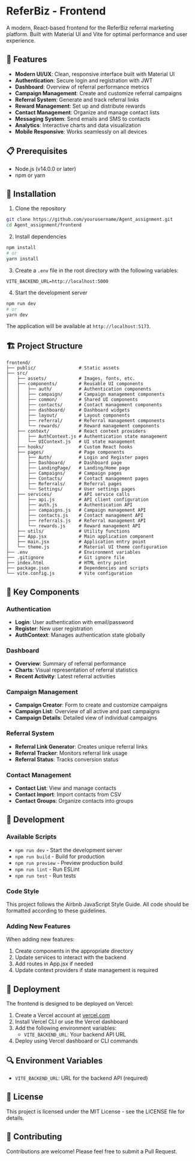 # ReferBiz - Frontend

A modern, React-based frontend for the ReferBiz referral marketing platform. Built with Material UI and Vite for optimal performance and user experience.

## 🚀 Features

- **Modern UI/UX**: Clean, responsive interface built with Material UI
- **Authentication**: Secure login and registration with JWT
- **Dashboard**: Overview of referral performance metrics
- **Campaign Management**: Create and customize referral campaigns
- **Referral System**: Generate and track referral links
- **Reward Management**: Set up and distribute rewards
- **Contact Management**: Organize and manage contact lists
- **Messaging System**: Send emails and SMS to contacts
- **Analytics**: Interactive charts and data visualization
- **Mobile Responsive**: Works seamlessly on all devices

## 📋 Prerequisites

- Node.js (v14.0.0 or later)
- npm or yarn

## 🔧 Installation

1. Clone the repository
```bash
git clone https://github.com/yourusername/Agent_assignment.git
cd Agent_assignment/frontend
```

2. Install dependencies
```bash
npm install
# or
yarn install
```

3. Create a `.env` file in the root directory with the following variables:
```
VITE_BACKEND_URL=http://localhost:5000
```

4. Start the development server
```bash
npm run dev
# or
yarn dev
```

The application will be available at `http://localhost:5173`.

## 🏗️ Project Structure

```
frontend/
├── public/                # Static assets
├── src/
│   ├── assets/            # Images, fonts, etc.
│   ├── components/        # Reusable UI components
│   │   ├── auth/          # Authentication components
│   │   ├── campaign/      # Campaign management components
│   │   ├── common/        # Shared UI components
│   │   ├── contacts/      # Contact management components
│   │   ├── dashboard/     # Dashboard widgets
│   │   ├── layout/        # Layout components
│   │   ├── referral/      # Referral management components
│   │   └── rewards/       # Reward management components
│   ├── context/           # React context providers
│   │   ├── AuthContext.js # Authentication state management
│   │   └── UIContext.js   # UI state management
│   ├── hooks/             # Custom React hooks
│   ├── pages/             # Page components
│   │   ├── Auth/          # Login and Register pages
│   │   ├── Dashboard/     # Dashboard page
│   │   ├── LandingPage/   # Landing/Home page
│   │   ├── Campaigns/     # Campaign pages
│   │   ├── Contacts/      # Contact management pages
│   │   ├── Referrals/     # Referral pages
│   │   └── Settings/      # User settings pages
│   ├── services/          # API service calls
│   │   ├── api.js         # API client configuration
│   │   ├── auth.js        # Authentication API
│   │   ├── campaigns.js   # Campaign management API
│   │   ├── contacts.js    # Contact management API
│   │   ├── referrals.js   # Referral management API
│   │   └── rewards.js     # Reward management API
│   ├── utils/             # Utility functions
│   ├── App.jsx            # Main application component
│   ├── main.jsx           # Application entry point
│   └── theme.js           # Material UI theme configuration
├── .env                   # Environment variables
├── .gitignore             # Git ignore file
├── index.html             # HTML entry point
├── package.json           # Dependencies and scripts
└── vite.config.js         # Vite configuration
```

## 🧩 Key Components

### Authentication

- **Login**: User authentication with email/password
- **Register**: New user registration
- **AuthContext**: Manages authentication state globally

### Dashboard

- **Overview**: Summary of referral performance
- **Charts**: Visual representation of referral statistics
- **Recent Activity**: Latest referral activities

### Campaign Management

- **Campaign Creator**: Form to create and customize campaigns
- **Campaign List**: Overview of all active and past campaigns
- **Campaign Details**: Detailed view of individual campaigns

### Referral System

- **Referral Link Generator**: Creates unique referral links
- **Referral Tracker**: Monitors referral link usage
- **Referral Status**: Tracks conversion status

### Contact Management

- **Contact List**: View and manage contacts
- **Contact Import**: Import contacts from CSV
- **Contact Groups**: Organize contacts into groups

## 📝 Development

### Available Scripts

- `npm run dev` - Start the development server
- `npm run build` - Build for production
- `npm run preview` - Preview production build
- `npm run lint` - Run ESLint
- `npm run test` - Run tests

### Code Style

This project follows the Airbnb JavaScript Style Guide. All code should be formatted according to these guidelines.

### Adding New Features

When adding new features:

1. Create components in the appropriate directory
2. Update services to interact with the backend
3. Add routes in App.jsx if needed
4. Update context providers if state management is required

## 🚢 Deployment

The frontend is designed to be deployed on Vercel:

1. Create a Vercel account at [vercel.com](https://vercel.com)
2. Install Vercel CLI or use the Vercel dashboard
3. Add the following environment variables:
   - `VITE_BACKEND_URL`: Your backend API URL
4. Deploy using Vercel dashboard or CLI commands

## 🔍 Environment Variables

- `VITE_BACKEND_URL`: URL for the backend API (required)

## 📝 License

This project is licensed under the MIT License - see the LICENSE file for details.

## 🤝 Contributing

Contributions are welcome! Please feel free to submit a Pull Request.
